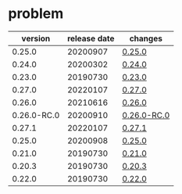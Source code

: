 # problem	


|version|release date|changes|
|---|---|---|
|0.25.0|20200907|[0.25.0](./0.25.0-20200907.md)|
|0.24.0|20200302|[0.24.0](./0.24.0-20200302.md)|
|0.23.0|20190730|[0.23.0](./0.23.0-20190730.md)|
|0.27.0|20220107|[0.27.0](./0.27.0-20220107.md)|
|0.26.0|20210616|[0.26.0](./0.26.0-20210616.md)|
|0.26.0-RC.0|20200910|[0.26.0-RC.0](./0.26.0-RC.0-20200910.md)|
|0.27.1|20220107|[0.27.1](./0.27.1-20220107.md)|
|0.25.0|20200908|[0.25.0](./0.25.0-20200908.md)|
|0.21.0|20190730|[0.21.0](./0.21.0-20190730.md)|
|0.20.3|20190730|[0.20.3](./0.20.3-20190730.md)|
|0.22.0|20190730|[0.22.0](./0.22.0-20190730.md)|
